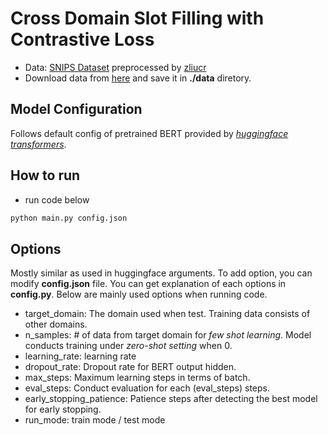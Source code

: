 # Cross Domain Slot Filling with Contrastive Loss

* Data: [SNIPS Dataset](https://github.com/sonos/nlu-benchmark) preprocessed by [zliucr](https://github.com/zliucr/coach)
* Download data from [here](https://drive.google.com/drive/folders/1ydalMtB-hpfS3SIEaR5UbRfEe2m8bFcj) and save it in <b>./data</b> diretory.

## Model Configuration
Follows default config of pretrained BERT provided by *[huggingface transformers](https://huggingface.co/)*.

## How to run
* run code below
```python
python main.py config.json
```

## Options
Mostly similar as used in huggingface arguments.
To add option, you can modify **config.json** file.
You can get explanation of each options in **config.py**.
Below are mainly used options when running code.

* target_domain: The domain used when test. Training data consists of other domains.
* n_samples: # of data from target domain for *few shot learning*. Model conducts training under *zero-shot setting* when 0.
* learning_rate: learning rate
* dropout_rate: Dropout rate for BERT output hidden.
* max_steps: Maximum learning steps in terms of batch.
* eval_steps: Conduct evaluation for each (eval_steps) steps.
* early_stopping_patience: Patience steps after detecting the best model for early stopping.
* run_mode: train mode / test mode
